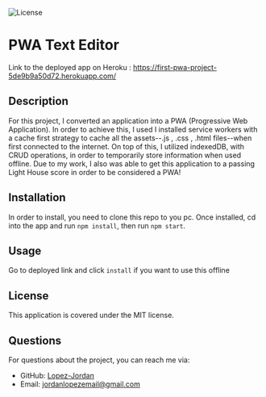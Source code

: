 
![License](https://img.shields.io/badge/license-MIT-brightgreen)

# PWA Text Editor

Link to the deployed app on Heroku : https://first-pwa-project-5de9b9a50d72.herokuapp.com/

## Description
For this project, I converted an application into a PWA (Progressive Web Application). In order to achieve this, I used  I installed service workers with a cache first strategy to cache all the assets--.js , .css , .html files--when first connected to the internet. On top of this, I utilized indexedDB, with CRUD operations, in order to temporarily store information when used offline. Due to my work, I also was able to get this application to a passing Light House score in order to be considered a PWA! 

## Installation
In order to install, you need to clone this repo to you pc. Once installed, cd into the app and run `npm install`, then run `npm start`.

## Usage
Go to deployed link and click `install` if you want to use this offline

## License
This application is covered under the MIT license.

## Questions
For questions about the project, you can reach me via:
- GitHub: [Lopez-Jordan](https://github.com/Lopez-Jordan)
- Email: jordanlopezemail@gmail.com
    